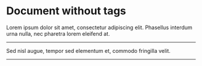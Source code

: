 # Document without tags

Lorem ipsum dolor sit amet, consectetur adipiscing elit. Phasellus interdum urna
nulla, nec pharetra lorem eleifend at.

---

Sed nisl augue, tempor sed elementum et,
commodo fringilla velit.

***
